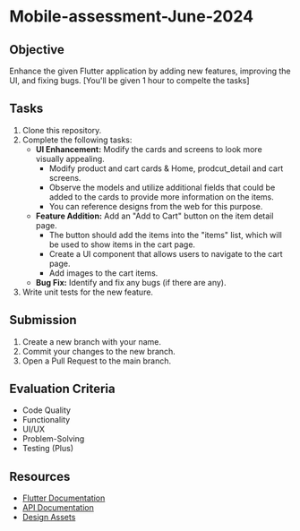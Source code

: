 # Mobile-assessment-June-2024

## Objective
Enhance the given Flutter application by adding new features, improving the UI, and fixing bugs.
[You'll be given 1 hour to compelte the tasks]

## Tasks
1. Clone this repository.
2. Complete the following tasks:
   - **UI Enhancement:** Modify the cards and screens to look more visually appealing.
      - Modify product and cart cards & Home, prodcut_detail and cart screens.
      - Observe the models and utilize additional fields that could be added to the cards to provide more information on the items.
      - You can reference designs from the web for this purpose.
   - **Feature Addition:** Add an "Add to Cart" button on the item detail page.
      - The button should add the items into the "items" list, which will be used to show items in the cart page.
      - Create a UI component that allows users to navigate to the cart page.
      - Add images to the cart items.
   - **Bug Fix:** Identify and fix any bugs (if there are any).
3. Write unit tests for the new feature.

## Submission
1. Create a new branch with your name.
2. Commit your changes to the new branch.
3. Open a Pull Request to the main branch.

## Evaluation Criteria
- Code Quality
- Functionality
- UI/UX
- Problem-Solving
- Testing (Plus)

## Resources
- [Flutter Documentation](https://flutter.dev/docs)
- [API Documentation](https://fakestoreapi.com/products)
- [Design Assets](./assets/designs)
